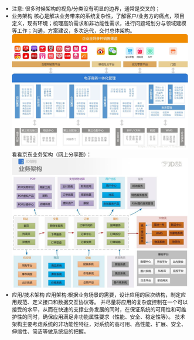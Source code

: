 - 注意:
  很多时候架构的视角/分类没有明显的边界，通常是交叉的；
- 业务架构
  核心是解决业务带来的系统复杂性，了解客户/业务方的痛点，项目定义，现有环境；梳理高阶需求和非功能性需求，进行问题域划分与领域建模等工作；沟通，方案建议，多次迭代，交付总体架构。
  ![image.png](../assets/image_1656816136129_0.png)
  看看京东业务架构（网上分享图）：
  ![image.png](../assets/image_1656816178639_0.png)
- 应用/技术架构
  应用架构:根据业务场景的需要，设计应用的层次结构，制定应用规范、定义接口和数据交互协议等。
  并尽量将应用的复杂度控制在一个可以接受的水平，从而在快速的支撑业务发展的同时，在保证系统的可用性和可维护性的同时，确保应用满足非功能属性要求（性能、安全、稳定性等）。
  技术架构主要考虑系统的非功能性特征，对系统的高可用、高性能、扩展、安全、伸缩性、简洁等做系统级的把握。
